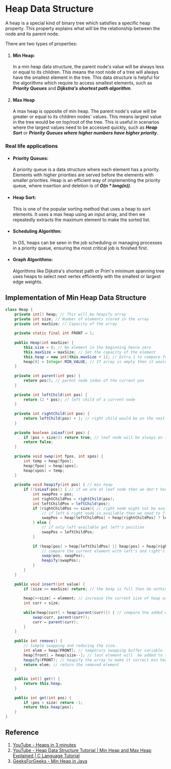 # Heap Data Structure
A heap is a special kind of binary tree which satisfies a specific heap property. This property explains what will be the relationship between the node and its parent node.

There are two types of properties:
1. #### **Min Heap**:
    In a min heap data structure, the parent node's value will be always less or equal to its children. This means the root node of a tree will always have the smallest element in the tree.
    This data structure is helpful for the algorithms which require to access smallest elements, such as ***Priority Queues*** and ***Dijkstra's shortest path algorithm***.

2. #### **Max Heap**
    A max heap is opposite of min heap. The parent node's value will be greater or equal to its children nodes' values. This means largest value in the tree would be on top/root of the tree.
    This is useful in scenarios where the largest values need to be accessed quickly, such as ***Heap Sort*** or ***Priority Queues where higher numbers have higher priority***.

### Real life applications
* #### Priority Queues:
    A priority queue is a data structure where each element has a priority. Elements with higher priorities are served before the elements with smaller priorities. Heap is an efficient way of implementing the priority queue, where insertion and deletion is of ***O(n * long(n))***.
* #### Heap Sort:
    This is one of the popular sorting method that uses a heap to sort elements. It uses a max heap using an input array, and then we repeatedly extracts the maximum element to make the sorted list.
* #### Scheduling Algorithm:
    In OS, heaps can be seen in the job scheduling or managing processes in a priority queue, ensuring the most critical job is finished first.
* #### Graph Algorithms:
    Algorithms like Dijkstra's shortest path or Prim's minimum spanning tree uses heaps to select next vertex efficiently with the smallest or largest edge weights.

## Implementation of Min Heap Data Structure

```java
class Heap {
    private int[] heap; // This will be heapify array
    private int size; // Number of elements stored in the array
    private int maxSize; // Capacity of the array
    
    private static final int FRONT = 1;
    
    public Heap(int maxSize) {
        this.size = 0; // No element in the beginning hence zero
        this.maxSize = maxSize; // Set the capacity of the element
        this.heap = new int[this.maxSize + 1]; // Extra 1 to compare for insertion on empty array
        heap[0] = Integer.MIN_VALUE; // If array is empty then it would be the comparison value
    }
    
    private int parent(int pos) {
        return pos/2; // parent node index of the current pos
    }
    
    private int leftChild(int pos) {
        return (2 * pos); // left child of a current node
    }
    
    private int rightChild(int pos) {
        return leftChild(pos) + 1; // right child would be on the next index of left child
    }
    
    private boolean isLeaf(int pos) {
        if (pos > size/2) return true; // leaf node will be always on the right side of the middle of the filled heap array in complete binary tree.
        return false;
    }
    
    private void swap(int fpos, int spos) {
        int temp = heap[fpos];
        heap[fpos] = heap[spos];
        heap[spos] = temp;
    }
    
    private void heapify(int pos) { // min heap
        if (!isLeaf(pos)) { // if we are at leaf node then we don't have to perform the heap operation
            int swapPos = pos;
            int rightChildPos = rightChild(pos);
            int leftChildPos = leftChild(pos);
            if (rightChildPos <= size){ // right node might not be available
                // if left & right node is available then we need to find the position of smallest element among them
                swapPos = heap[leftChildPos] < heap[rightChildPos] ? leftChildPos : rightChildPos; 
            } else {
                // if only left available get left's position
                swapPos = leftChildPos;
            }
            
            if (heap[pos] > heap[leftChildPos] || heap[pos] > heap[rightChildPos]) {
                // compare the current element with left's and right's values if the current is bigger then swap
                swap(pos, swapPos);
                heapify(swapPos);
            }
        }
    }
    
    public void insert(int value) {
        if (size >= maxSize) return; // the heap is full then do nothin. In proper heap implementation it will throw an error
        
        heap[++size] = element; // increase the current size of heap array and add an element to the next available position 
        int curr = size;
        
        while(heap[curr] < heap[parent(curr)]) { // compare the added element with its parent node. Parent must be smaller than its children. If not, then we need to correct it.
            swap(curr, parent(curr));
            curr = parent(curr);
        }
    }
    
    public int remove() {
        // Simple swapping and reducing the size.
        int elem = heap[FRONT]; // temporary swapping buffer variable
        heap[front] = heap[size--]; // last element will  be added to the front and size will be reduced by 1.
        heapify(FRONT); // heapify the array to make it correct min heap
        return elem; // return the removed element
    }
    
    public int[] get() {
        return this.heap;
    }
    
    public int get(int pos) {
        if (pos > size) return -1;
        return this.heap[pos];
    }
}
```

## Reference
1. [YouTube - Heaps in 3 minutes](https://www.youtube.com/watch?v=0wPlzMU-k00)
2. [YouTube - Heap Data Structure Tutorial | Min Heap and Max Heap Explained | C Language Tutorial](https://www.youtube.com/watch?v=m5oGahPgFL0)
3. [GeeksForGeeks - Min Heap in Java](https://www.geeksforgeeks.org/min-heap-in-java/)